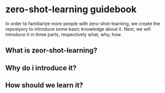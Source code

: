 # zero-shot-learning guidebook
In order to familiarize more people with zero-shot-learning, we create the reposiyory to introduce some basic knowledge about it. Next, we will introduce it in three parts, respectively what, why, how.
## What is zeor-shot-learning?

## Why do i introduce it?

## How should we learn it?

